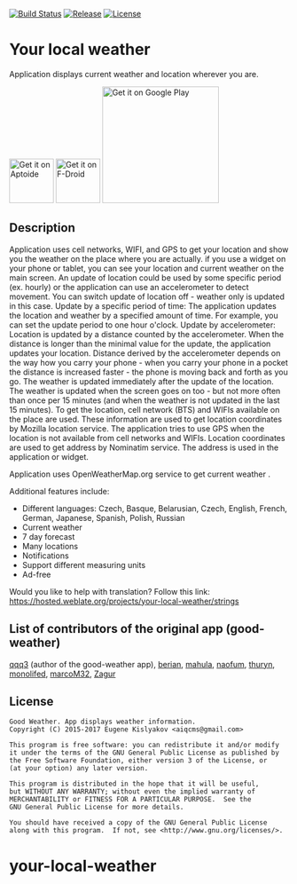 [![Build Status](https://travis-ci.org/thuryn/your-local-weather.svg?branch=master)](https://travis-ci.org/thuryn/your-local-weather)
[![Release](https://img.shields.io/github/release/thuryn/your-local-weather.svg)](https://github.com/thuryn/your-local-weather/releases)
[![License](https://img.shields.io/badge/license-GNU_GPLv3-orange.svg)](https://raw.githubusercontent.com/thuryn/your-local-weather/HEAD/LICENSE)

# Your local weather
Application displays current weather and location wherever you are.

[<img src="https://cdn6.aptoide.com/includes/themes/2014/images/header/logo.svg" alt="Get it on Aptoide" height="80">](https://your-local-weather.en.aptoide.com)
[<img src="https://f-droid.org/badge/get-it-on.png" alt="Get it on F-Droid" height="80">](https://f-droid.org/repository/browse/?fdid=org.thosp.yourlocalweather)
[<img src='https://play.google.com/intl/en_us/badges/images/generic/en_badge_web_generic.png' alt='Get it on Google Play' width='210' heigh='80'>](https://play.google.com/store/apps/details?id=org.thosp.yourlocalweather)

## Description
Application uses cell networks, WIFI, and GPS to get your location and show you the weather on the place where you are actually. if you use a widget on your phone or tablet, you can see your location and current weather on the main screen. An update of location could be used by some specific period (ex. hourly) or the application can use an accelerometer to detect movement. You can switch update of location off - weather only is updated in this case.
Update by a specific period of time: The application updates the location and weather by a specified amount of time. For example, you can set the update period to one hour o'clock.
Update by accelerometer: Location is updated by a distance counted by the accelerometer. When the distance is longer than the minimal value for the update, the application updates your location. Distance derived by the accelerometer depends on the way how you carry your phone - when you carry your phone in a pocket the distance is increased faster - the phone is moving back and forth as you go. The weather is updated immediately after the update of the location. The weather is updated when the screen goes on too - but not more often than once per 15 minutes (and when the weather is not updated in the last 15 minutes).
To get the location, cell network (BTS) and WIFIs available on the place are used. These information are used to get location coordinates by Mozilla location service. The application tries to use GPS when the location is not available from cell networks and WIFIs. Location coordinates are used to get address by Nominatim service. The address is used in the application or widget.

Application uses OpenWeatherMap.org service to get current weather .

Additional features include:
* Different languages: Czech, Basque, Belarusian, Czech, English, French, German, Japanese, Spanish, Polish, Russian
* Current weather
* 7 day forecast
* Many locations
* Notifications
* Support different measuring units
* Ad-free

Would you like to help with translation? Follow this link: https://hosted.weblate.org/projects/your-local-weather/strings

## List of contributors of the original app (good-weather)
[qqq3](https://github.com/qqq3) (author of the good-weather app), [berian](https://github.com/beriain), [mahula](https://github.com/mahula), [naofum](https://github.com/naofum), 
[thuryn](https://github.com/thuryn), [monolifed](https://github.com/monolifed), [marcoM32](https://github.com/marcoM32),
[Zagur](https://github.com/Zagur)

## License
```
Good Weather. App displays weather information.
Copyright (C) 2015-2017 Eugene Kislyakov <aiqcms@gmail.com>

This program is free software: you can redistribute it and/or modify
it under the terms of the GNU General Public License as published by
the Free Software Foundation, either version 3 of the License, or
(at your option) any later version.

This program is distributed in the hope that it will be useful,
but WITHOUT ANY WARRANTY; without even the implied warranty of
MERCHANTABILITY or FITNESS FOR A PARTICULAR PURPOSE.  See the
GNU General Public License for more details.

You should have received a copy of the GNU General Public License
along with this program.  If not, see <http://www.gnu.org/licenses/>.
```
# your-local-weather
